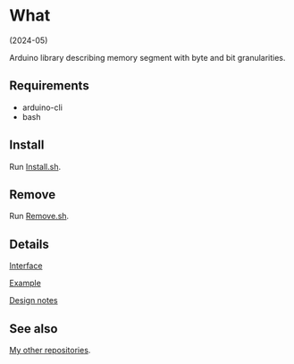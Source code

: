 # What

(2024-05)

Arduino library describing memory segment with byte and bit granularities.


## Requirements

  * arduino-cli
  * bash


## Install

Run [Install.sh](Install.sh).


## Remove

Run [Remove.sh](Remove.sh).


## Details

[Interface](src/me_MemorySegment.h)

[Example](examples/me_MemorySegment/me_MemorySegment.ino)

[Design notes](extras/Design%20notes.txt)


## See also

[My other repositories](https://github.com/martin-eden/contents).
